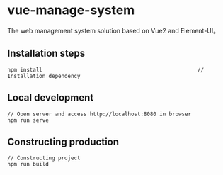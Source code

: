 # vue-manage-system #
The web management system solution based on Vue2 and Element-UI。

## Installation steps ##

	npm install													// Installation dependency

## Local development ##

	// Open server and access http://localhost:8080 in browser
	npm run serve

## Constructing production ##

	// Constructing project
	npm run build
